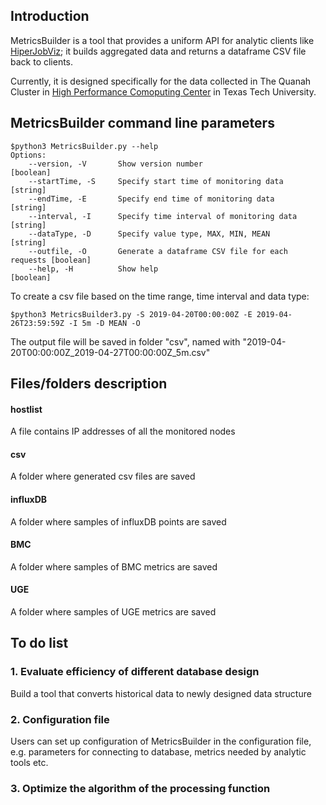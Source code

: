 ## Introduction
MetricsBuilder is a tool that provides a uniform API for analytic clients like [HiperJobViz](https://idatavisualizationlab.github.io/HPCC/HiperJobViz/index.html); it builds aggregated data and returns a dataframe CSV file back to clients. 

Currently, it is designed specifically for the data collected in The Quanah Cluster in [High Performance Comoputing Center](http://www.depts.ttu.edu/hpcc/) in Texas Tech University.
## MetricsBuilder command line parameters
```
$python3 MetricsBuilder.py --help
Options:
    --version, -V       Show version number                             [boolean]
    --startTime, -S     Specify start time of monitoring data           [string]
    --endTime, -E       Specify end time of monitoring data             [string]
    --interval, -I      Specify time interval of monitoring data        [string]
    --dataType, -D      Specify value type, MAX, MIN, MEAN              [string]
    --outfile, -O       Generate a dataframe CSV file for each requests [boolean]
    --help, -H          Show help                                       [boolean]
```

To create a csv file based on the time range, time interval and data type:
```
$python3 MetricsBuilder3.py -S 2019-04-20T00:00:00Z -E 2019-04-26T23:59:59Z -I 5m -D MEAN -O 
```

The output file will be saved in folder "csv", named with "2019-04-20T00:00:00Z_2019-04-27T00:00:00Z_5m.csv"

## Files/folders description
#### hostlist
A file contains IP addresses of all the monitored nodes
#### csv
A folder where generated csv files are saved
#### influxDB
A folder where samples of influxDB points are saved
#### BMC
A folder where samples of BMC metrics are saved
#### UGE
A folder where samples of UGE metrics are saved

## To do list
### 1. Evaluate efficiency of different database design
Build a tool that converts historical data to newly designed data structure
### 2. Configuration file
Users can set up configuration of MetricsBuilder in the configuration file, e.g. parameters for connecting to database, metrics needed by analytic tools etc.
### 3. Optimize the algorithm of the processing function